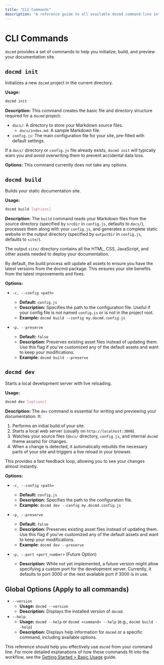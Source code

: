 ```yaml
---
title: "CLI Commands"
description: "A reference guide to all available docmd command-line interface (CLI) commands and their options."
---
```


# CLI Commands

`docmd` provides a set of commands to help you initialize, build, and preview your documentation site.

## `docmd init`

Initializes a new `docmd` project in the current directory.

**Usage:**
```bash
docmd init
```

**Description:**
This command creates the basic file and directory structure required for a `docmd` project:
*   `docs/`: A directory to store your Markdown source files.
    *   `docs/index.md`: A sample Markdown file.
*   `config.js`: The main configuration file for your site, pre-filled with default settings.

If a `docs/` directory or `config.js` file already exists, `docmd init` will typically warn you and avoid overwriting them to prevent accidental data loss.

**Options:**
This command currently does not take any options.

## `docmd build`

Builds your static documentation site.

**Usage:**
```bash
docmd build [options]
```

**Description:**
The `build` command reads your Markdown files from the source directory (specified by `srcDir` in `config.js`, defaults to `docs/`), processes them along with your `config.js`, and generates a complete static website in the output directory (specified by `outputDir` in `config.js`, defaults to `site/`).

The output `site/` directory contains all the HTML, CSS, JavaScript, and other assets needed to deploy your documentation.

By default, the build process will update all assets to ensure you have the latest versions from the docmd package. This ensures your site benefits from the latest improvements and fixes.

**Options:**

*   `-c, --config <path>`
    *   **Default:** `config.js`
    *   **Description:** Specifies the path to the configuration file. Useful if your config file is not named `config.js` or is not in the project root.
    *   **Example:** `docmd build --config my.docmd.config.js`

*   `-p, --preserve`
    *   **Default:** `false`
    *   **Description:** Preserves existing asset files instead of updating them. Use this flag if you've customized any of the default assets and want to keep your modifications.
    *   **Example:** `docmd build --preserve`

## `docmd dev`

Starts a local development server with live reloading.

**Usage:**
```bash
docmd dev [options]
```

**Description:**
The `dev` command is essential for writing and previewing your documentation. It:
1.  Performs an initial build of your site.
2.  Starts a local web server (usually on `http://localhost:3000`).
3.  Watches your source files (`docs/` directory, `config.js`, and internal `docmd` theme assets) for changes.
4.  When a change is detected, it automatically rebuilds the necessary parts of your site and triggers a live reload in your browser.

This provides a fast feedback loop, allowing you to see your changes almost instantly.

**Options:**

*   `-c, --config <path>`
    *   **Default:** `config.js`
    *   **Description:** Specifies the path to the configuration file.
    *   **Example:** `docmd dev --config my.docmd.config.js`

*   `-p, --preserve`
    *   **Default:** `false`
    *   **Description:** Preserves existing asset files instead of updating them. Use this flag if you've customized any of the default assets and want to keep your modifications.
    *   **Example:** `docmd dev --preserve`

*   `-p, --port <port_number>` (Future Option)
    *   **Description:** While not yet implemented, a future version might allow specifying a custom port for the development server. Currently, it defaults to port 3000 or the next available port if 3000 is in use.

## Global Options (Apply to all commands)

*   `--version`
    *   **Usage:** `docmd --version`
    *   **Description:** Displays the installed version of `docmd`.
*   `--help`
    *   **Usage:** `docmd --help` or `docmd <command> --help` (e.g., `docmd build --help`)
    *   **Description:** Displays help information for `docmd` or a specific command, including available options.

This reference should help you effectively use `docmd` from your command line. For more detailed explanations of how these commands fit into the workflow, see the [Getting Started > Basic Usage](/getting-started/basic-usage/) guide.